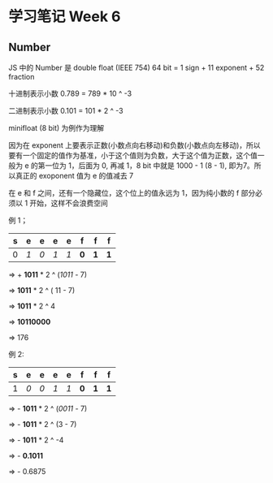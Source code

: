 # 学习笔记 Week 6

## Number

JS 中的 Number 是 double float (IEEE 754)
64 bit = 1 sign + 11 exponent + 52 fraction

十进制表示小数 0.789 = 789 * 10 ^ -3

二进制表示小数 0.101 = 101 * 2 ^ -3

minifloat (8 bit) 为例作为理解

因为在 exponent 上要表示正数(小数点向右移动)和负数(小数点向左移动)，所以要有一个固定的值作为基准，小于这个值则为负数，大于这个值为正数，这个值一般为 e 的第一位为 1，后面为 0, 再减 1，8 bit 中就是 1000 - 1 (8 - 1), 即为7。所以真正的 exoponent 值为 e 的值减去 7

在 e 和 f 之间，还有一个隐藏位，这个位上的值永远为 1，因为纯小数的 f 部分必须以 1 开始，这样不会浪费空间

例 1；

|s|e|e|e|e|f|f|f|
|-|-|-|-|-|-|-|-|
|0|*1*|*0*|*1*|*1*|**0**|**1**|**1**|

=> \+ **1011** * 2 ^ (*1011* - 7)

=> **1011** * 2 ^ ( 11 - 7)

=> **1011** * 2 ^ 4

=> **10110000**

=> 176

例 2:

|s|e|e|e|e|f|f|f|
|-|-|-|-|-|-|-|-|
|1|*0*|*0*|*1*|*1*|**0**|**1**|**1**|

=> \- **1011** * 2 ^ (*0011* - 7)

=> \- **1011** * 2 ^ (3 - 7)

=> \- **1011** * 2 ^ -4

=> \- **0.1011**

=> \- 0.6875